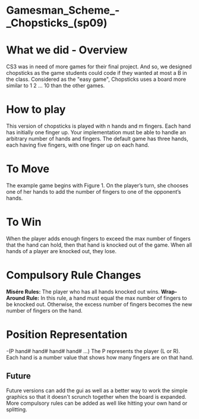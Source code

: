 Gamesman\_Scheme\_-\_Chopsticks\_(sp09)
=======================================

What we did - Overview
======================

CS3 was in need of more games for their final project. And so, we designed chopsticks as the game students could code if they wanted at most a B in the class. Considered as the "easy game", Chopsticks uses a board more similar to 1 2 ... 10 than the other games.

How to play
===========

This version of chopsticks is played with n hands and m fingers. Each hand has initially one finger up. Your implementation must be able to handle an arbitrary number of hands and fingers. The default game has three hands, each having five fingers, with one finger up on each hand.

To Move
=======

The example game begins with Figure 1. On the player’s turn, she chooses one of her hands to add the number of fingers to one of the opponent’s hands.

To Win
======

When the player adds enough fingers to exceed the max number of fingers that the hand can hold, then that hand is knocked out of the game. When all hands of a player are knocked out, they lose.

Compulsory Rule Changes
=======================

**Misére Rules:** The player who has all hands knocked out wins. **Wrap-Around Rule:** In this rule, a hand must equal the max number of fingers to be knocked out. Otherwise, the excess number of fingers becomes the new number of fingers on the hand.

Position Representation
=======================

-(P hand\# hand\# hand\# hand\# …) The P represents the player (L or R). Each hand is a number value that shows how many fingers are on that hand.

Future
------

Future versions can add the gui as well as a better way to work the simple graphics so that it doesn't scrunch together when the board is expanded. More compulsory rules can be added as well like hitting your own hand or splitting.
